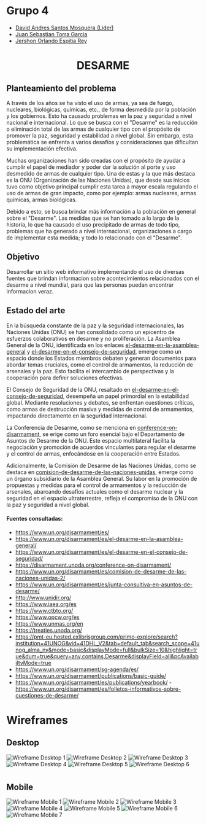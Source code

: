 # Grupo 4

- [David Andres Santos Mosquera (Lider)](https://github.com/DavidSantos004)
- [Juan Sebastian Torra Garcia](https://github.com/jstorra)
- [Jershon Orlando Espitia Rey](https://github.com/JershonEspitia)
  
#
# <p align="center">DESARME</p>

## Planteamiento del problema

A través de los años se ha visto el uso de armas, ya sea de fuego, nucleares, biológicas, químicas, etc., de forma desmedida por la población y los gobiernos. Esto ha causado problemas en la paz y seguridad a nivel nacional e internacional.  Lo que se busca con el "Desarme" es la reducción o eliminación total de las armas de cualquier tipo con el propósito de promover la paz, seguridad y estabilidad a nivel global. Sin embargo, esta problemática se enfrenta a varios desafíos y consideraciones que dificultan su implementación efectiva.

Muchas organizaciones han sido creadas con el propósito de ayudar a cumplir el papel de mediador y poder dar la solución al porte y uso desmedido de armas de cualquier tipo. Una de estas y la que más destaca es la ONU (Organización de las Naciones Unidas), que desde sus inicios tuvo como objetivo principal cumplir esta tarea a mayor escala regulando el uso de armas de gran impacto, como por ejemplo: armas nucleares, armas químicas, armas biológicas.

Debido a esto, se busca brindar más información a la población en general sobre el "Desarme". Las medidas que se han tomado a lo largo de la historia, lo que ha causado el uso precipitado de armas de todo tipo, problemas que ha generado a nivel internacional, organizaciones a cargo de implementar esta medida; y todo lo relacionado con el "Desarme".

## Objetivo
Desarrollar un sitio web informativo implementando el uso de diversas fuentes que brindan informacion sobre acontecimientos relacionados con el desarme a nivel mundial, para que las personas puedan encontrar informacion veraz.

## Estado del arte

En la búsqueda constante de la paz y la seguridad internacionales, las Naciones Unidas (ONU) se han consolidado como un epicentro de esfuerzos colaborativos en desarme y no proliferación. La Asamblea General de la ONU, identificada en los enlaces [el-desarme-en-la-asamblea-general](https://disarmament.unoda.org/es/el-desarme-en-la-asamblea-general/) y [el-desarme-en-el-consejo-de-seguridad](https://disarmament.unoda.org/es/el-desarme-en-el-consejo-de-seguridad/), emerge como un espacio donde los Estados miembros debaten y generan documentos para abordar temas cruciales, como el control de armamentos, la reducción de arsenales y la paz. Esto facilita el intercambio de perspectivas y la cooperación para definir soluciones efectivas.

El Consejo de Seguridad de la ONU, resaltado en [el-desarme-en-el-consejo-de-seguridad](https://disarmament.unoda.org/es/el-desarme-en-el-consejo-de-seguridad/), desempeña un papel primordial en la estabilidad global. Mediante resoluciones y debates, se enfrentan cuestiones críticas, como armas de destrucción masiva y medidas de control de armamentos, impactando directamente en la seguridad internacional.

La Conferencia de Desarme, como se menciona en [conference-on-disarmament](https://disarmament.unoda.org/conference-on-disarmament/), se erige como un foro esencial bajo el Departamento de Asuntos de Desarme de la ONU. Este espacio multilateral facilita la negociación y promoción de acuerdos vinculantes para regular el desarme y el control de armas, enfocándose en la cooperación entre Estados.

Adicionalmente, la Comisión de Desarme de las Naciones Unidas, como se destaca en [comision-de-desarme-de-las-naciones-unidas](https://disarmament.unoda.org/es/comision-de-desarme-de-las-naciones-unidas-2/), emerge como un órgano subsidiario de la Asamblea General. Su labor en la promoción de propuestas y medidas para el control de armamentos y la reducción de arsenales, abarcando desafíos actuales como el desarme nuclear y la seguridad en el espacio ultraterrestre, refleja el compromiso de la ONU con la paz y seguridad a nivel global.

#### Fuentes consultadas:
- https://www.un.org/disarmament/es/
- https://www.un.org/disarmament/es/el-desarme-en-la-asamblea-general/
- https://www.un.org/disarmament/es/el-desarme-en-el-consejo-de-seguridad/
- https://disarmament.unoda.org/conference-on-disarmament/
- https://www.un.org/disarmament/es/comision-de-desarme-de-las-naciones-unidas-2/
- https://www.un.org/disarmament/es/junta-consultiva-en-asuntos-de-desarme/
- http://www.unidir.org/
- https://www.iaea.org/es
- https://www.ctbto.org/
- https://www.opcw.org/es
- https://www.unmas.org/en
- https://treaties.unoda.org/
- https://pmt-eu.hosted.exlibrisgroup.com/primo-explore/search?institution=41UNOG&vid=41DHL_V2&tab=default_tab&search_scope=41unog_alma_ny&mode=basic&displayMode=full&bulkSize=10&highlight=true&dum=true&query=any,contains,Desarme&displayField=all&pcAvailabiltyMode=true
- https://www.un.org/disarmament/sg-agenda/es/
- https://www.un.org/disarmament/publications/basic-guide/
- https://www.un.org/disarmament/es/publications/yearbook/
-https://www.un.org/disarmament/es/folletos-informativos-sobre-cuestiones-de-desarme/

# Wireframes
## Desktop
![Wireframe Desktop 1](./Diseños/Desktop/DesignDesktop1.jpg)
![Wireframe Desktop 2](./Diseños/Desktop/DesignDesktop2.jpg)
![Wireframe Desktop 3](./Diseños/Desktop/DesignDesktop3.jpg)
![Wireframe Desktop 4](./Diseños/Desktop/DesignDesktop4.jpg)
![Wireframe Desktop 5](./Diseños/Desktop/DesignDesktop5.jpg)
![Wireframe Desktop 6](./Diseños/Desktop/DesignDesktop6.jpg)

#
## Mobile
![Wireframe Mobile 1](./Diseños/Mobile/DesignMobile1.jpg)
![Wireframe Mobile 2](./Diseños/Mobile/DesignMobile2.jpg)
![Wireframe Mobile 3](./Diseños/Mobile/DesignMobile3.jpg)
![Wireframe Mobile 4](./Diseños/Mobile/DesignMobile4.jpg)
![Wireframe Mobile 5](./Diseños/Mobile/DesignMobile5.jpg)
![Wireframe Mobile 6](./Diseños/Mobile/DesignMobile6.jpg)
![Wireframe Mobile 7](./Diseños/Mobile/DesignMobile7.jpg)
